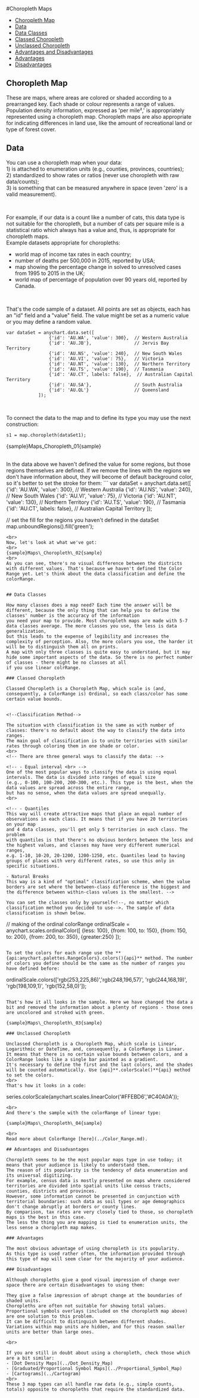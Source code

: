 #Choropleth Maps

* [Choropleth Map](#choropleth_map)
* [Data](#data)
* [Data Classes](#data_classes)
 * [Classed Choropleth](#classed_choropleth)
 * [Unclassed Choropleth](#unclassed_choropleth)
* [Advantages and Disadvantages](#advantages_and_disadvantages)
 * [Advantages](#advantages)
 * [Disadvantages](#disadvantages)


## Choropleth Map

These are maps, where areas are colored or shaded according to a prearranged key. Each shade or colour represents a range of values. 
Population density information, expressed as 'per mile²,' is appropriately represented using a choropleth map. 
Choropleth maps are also appropriate for indicating differences in land use, like the amount of recreational land or type of forest cover.


## Data

You can use a choropleth map when your data:
<br> 1) is attached to enumeration units (e.g., counties, provinces, countries);
<br> 2) standardized to show rates or ratios (never use choropleth with raw data/counts);
<br> 3) is something that can be measured anywhere in space (even 'zero' is a valid measurement). 

<br>

For example, if our data is a count like a number of cats, this data type is not suitable for the choropleth, 
but a number of cats per square mile is a statistical ratio which always has a value and, thus, is appropriate for choropleth maps.
<br>
Example datasets appropriate for choropleths:

- world map of income tax rates in each country;
- number of deaths per 500,000 in 2015, reported by USA;
- map showing the percentage change in solved to unresolved cases from 1995 to 2015 in the UK;
- world map of percentage of population over 90 years old, reported by Canada.

<br>

That's the code sample of a dataset. All points are set as objects, each has an "id" field and a "value" field. 
The value might be set as a numeric value or you may define a random value.

```
var dataSet = anychart.data.set([
                {'id': 'AU.WA', 'value': 300},  // Western Australia
                {'id': 'AU.JB'},                // Jervis Bay Territory
                {'id': 'AU.NS', 'value': 240},  // New South Wales
                {'id': 'AU.VI', 'value': 75},   // Victoria
                {'id': 'AU.NT', 'value': 130},  // Northern Territory
                {'id': 'AU.TS', 'value': 190},  // Tasmania
                {'id': 'AU.CT', labels: false},  // Australian Capital Territory
                {'id': 'AU.SA'},                // South Australia
                {'id': 'AU.QL'}                 // Queensland
            ]);
```

<br>

To connect the data to the map and to define its type you may use the next construction:
```
s1 = map.choropleth(dataSet1);
```

{sample}Maps\_Choropleth\_01{sample}

<br>
In the data above we haven't defined the value for some regions, but those regions themselves are defined. If we remove the lines with the regions we don't have information about,
they will become of default background color, so it's better to set the stroke for them:
```
var dataSet = anychart.data.set([
                {'id': 'AU.WA', 'value': 300},  // Western Australia
                {'id': 'AU.NS', 'value': 240},  // New South Wales
                {'id': 'AU.VI', 'value': 75},   // Victoria
                {'id': 'AU.NT', 'value': 130},  // Northern Territory
                {'id': 'AU.TS', 'value': 190},  // Tasmania
                {'id': 'AU.CT', labels: false}, // Australian Capital Territory
            ]);
			
// set the fill for the regions you haven't defined in the dataSet
            map.unboundRegions().fill('green');
```
<br>
Now, let's look at what we've got:
<br>
{sample}Maps\_Choropleth\_02{sample}
<br>
As you can see, there's no visual difference between the districts with different values. That's because we haven't defined the Color Range yet. Let's think about the data classification and define the colorRange.


## Data Classes 

How many classes does a map need? Each time the answer will be different, because the only thing that can help you to define the classes' number is the accuracy of the information 
you need your map to provide. Most choropleth maps are made with 5-7 data classes average. The more classes you use, the less is data generalization, 
but this leads to the expense of legibility and increases the complexity of perception. Also, the more colors you use, the harder it will be to distinguish them all on prints.
A map with only three classes is quite easy to understand, but it may hide some important aspects of the data. So there is no perfect number of classes - there might be no classes at all
if you use linear colrRange.

### Classed Choropleth

Classed Choropleth is a Choropleth Map, which scale is (and, consequently, a ColorRange is) Ordinal, so each class/color has some certain value bounds.


<!--Classification Method-->

The situation with classification is the same as with number of classes: there's no default about the way to classify the data into ranges.
The main goal of classification is to unite territories with similar rates through coloring them in one shade or color. 
<br>
<!-- There are three general ways to classify the data: -->

<!-- - Equal interval <br> -->
One of the most popular ways to classify the data is using equal intervals. The data is divided into ranges of equal size 
(e.g., 0-100, 100-200, 200-300, etc.). This type is the best, when the data values are spread across the entire range,
but has no sense, when the data values are spread unequally. 	
<br>

<!-- - Quantiles
This way will create attractive maps that place an equal number of observations in each class. It means that if you have 20 territories on your map
and 4 data classes, you'll get only 5 territories in each class. The problem 
with quantiles is that there's no obvious borders between the less and the highest values, and classes may have very different numerical ranges, 
e.g. 1-10, 10-20, 20-1200, 1200-1250, etc. Quantiles lead to having groups of places with very different rates, so use this only in specific situations.

- Natural Breaks 
This way is a kind of "optimal" classification scheme, when the value borders are set where the between-class difference is the biggest and 
the difference between within-class values is the smallest.	-->
	
You can set the classes only by yourself<!--, no matter which classification method you decided to use-->. The sample of data classification is shown below.
```
// making of the ordinal colorRange
            ordinalScale = anychart.scales.ordinalColor([
                {less: 100},
                {from: 100, to: 150},
                {from: 150, to: 200},
                {from: 200, to: 350},
                {greater:250}
            ]);            
```

To set the colors for each range use the **{api:anychart.palettes.RangeColors}.colors(){api}** method. The number of colors you define should be the same as the number of ranges you have defined before:
```
ordinalScale.colors(['rgb(253,225,86)','rgb(248,196,57)', 'rgb(244,168,19)', 'rgb(198,109,1)', 'rgb(152,58,0)']);
```

That's how it all looks in the sample. Here we have changed the data a bit and removed the information about a plenty of regions - those ones are uncolored and stroked with green.

{sample}Maps\_Choropleth\_03{sample}

### Unclassed Choropleth

Unclassed Choropleth is a Choropleth Map, which scale is Linear, Logarithmic or DateTime, and, consequently, a ColorRange is Linear.
It means that there is no certain value bounds between colors, and a ColorRange looks like a single bar painted as a gradient.
It's necessary to define the first and the last colors, and the shades will be counted automatically. Use {api}**.colorScale()**{api} method to set the colors.
<br>
That's how it looks in a code:
```
series.colorScale(anychart.scales.linearColor('#FFEBD6','#C40A0A'));
```
<br>
And there's the sample with the colorRange of linear type:

{sample}Maps\_Choropleth\_04{sample}

<br>
Read more about ColorRange [here](../Color_Range.md).

## Advantages and Disadvantages

Choropleth seems to be the most popular maps type in use today; it means that your audience is likely to understand them. 
The reason of its popularity is the tendency of data enumeration and its universal digitizing. 
For example, census data is mostly presented on maps where considered territories are divided into spatial units like census tracts, counties, districts and provinces. 
However, some information cannot be presented in conjunction with territorial boundaries: such data as soil types or age demographics don't change abruptly at borders or county lines. 
By comparison, tax rates are very closely tied to those, so choropleth maps is the best in this case. 
The less the thing you are mapping is tied to enumeration units, the less sense a choropleth map makes.

### Advantages

The most obvious advantage of using choropleth is its popularity. 
As this type is used rather often, the information provided through this type of map will seem clear for the majority of your audience.

### Disadvantages

Although choropleths give a good visual impression of change over space there are certain disadvantages to using them:

They give a false impression of abrupt change at the boundaries of shaded units.
Choropleths are often not suitable for showing total values. Proportional symbols overlays (included on the choropleth map above) are one solution to this problem.
It can be difficult to distinguish between different shades.
Variations within map units are hidden, and for this reason smaller units are better than large ones.

<br>

If you are still in doubt about using a choropleth, check those which are a bit similar:
- [Dot Density Maps](../Dot_Density_Map)
- [Graduated/Proportional Symbol Maps](../Proportional_Symbol_Map)
- [Cartograms](../Cartogram)
<br>
These 3 map types can all handle raw data (e.g., simple counts, totals) opposite to choropleths that require the standardized data.


